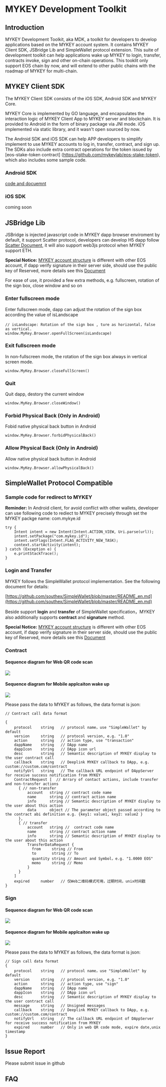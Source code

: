 # MYKEY Development Toolkit


## Introduction

MYKEY Development Toolkit, aka MDK, a toolkit for developers to develop applications based on the MYKEY account system. It contains MYKEY Client SDK, JSBridge Lib and SimpleWallet
protocol extension. This suite of development toolkit can help applications wake up MYKEY to login, transfer, contracts invoke, sign and other on-chain operations. This tooklit only support EOS chain by now, and will extend to other public chains with the roadmap of MYKEY for multi-chain.


## MYKEY Client SDK

The MYKEY Client SDK consists of the iOS SDK, Android SDK and MYKEY Core.

MYKEY Core is implemented by GO language, and encapsulates the interaction logic of MYKEY Client App to MYKEY server and blockchain. It is provided to Android in the form of binary package via JNI mode. iOS implemented via static library, and it wasn't open sourced by now.

The Android SDK and iOS SDK can help APP developers to simplify implement to use MYKEY accounts to log in, transfer, contract, and sign up.
The SDKs also include extra contract operations for the token issued by [eos-stake-token contract] (https://github.com/mykeylab/eos-stake-token), which also includes some sample code.


### Android SDK

[code and docuemnt](./MYKEY-ANDROID-SDK-EN.md)

### iOS SDK

coming soon

## JSBridge Lib

JSBridge is injected javascript code in MYKEY dapp browser enviroment by default, it support Scatter protocol, developers can develop H5 dapp follow [Scatter Document](https://get-scatter.com/docs/api-reference), it will also support web3js protocol when MYKEY support ETH.


**Special Notice:** [MYKEY account structure](https://github.com/mykeylab/Documentation/blob/master/English/MYKEY%20on%20EOSIO.md#mykey-account-structure) is different with other EOS account, if dapp verify signature in their server side, should use the public key of Reserved, more details see this [Document](https://github.com/mykeylab/Documentation/blob/master/English/MYKEY%20on%20EOSIO.md#if-dapp-dependents-on-getarbitrarysignature-or-other-server-side-authentication)


For ease of use, it provided a few extra methods, e.g. fullscreen, rotation of the sign box, close window and so on

### Enter fullscreen mode

Enter fullscreen mode, dapp can adjust the rotation of the sign box according the value of isLandscape
```
// isLandscape: Rotation of the sign box , ture as horizontal，false as vertical.
window.MyKey.Browser.openFullScreen(isLandscape)
```

### Exit fullscreen mode

In non-fullscreen mode, the rotation of the sign box always in vertical screen mode.
```
window.MyKey.Browser.closeFullScreen()
```

### Quit

Quit dapp, destory the current window
```
window.MyKey.Browser.closeWindow()
```

### Forbid Physical Back (Only in Android)

Fobid native physical back button in Android

```
window.MyKey.Browser.forbidPhysicalBack()
```

### Allow Physical Back (Only in Android)

Allow native physical back button in Android

```
window.MyKey.Browser.allowPhysicalBack()
```


## SimpleWallet Protocol Compatible

### Sample code for redirect to MYKEY

**Reminder:** In Android client, for avoid conflict with other wallets, developer can use following code to rediect to MYKEY precisely through set the MYKEY packge name: com.mykye.id

```
try {
    Intent intent = new Intent(Intent.ACTION_VIEW, Uri.parse(url));
    intent.setPackage("com.mykey.id");
    intent.setFlags(Intent.FLAG_ACTIVITY_NEW_TASK);
    context.startActivity(intent);
} catch (Exception e) {
    e.printStackTrace();
}
```

### Login and Transfer

MYKEY follows the SimpleWallet protocol implementation. See the following document for details:

[https://github.com/southex/SimpleWallet/blob/master/README_en.md](https://github.com/southex/SimpleWallet/blob/master/README_en.md)

Beside support **login** and **transfer** of SimpleWallet specification，MYKEY also additionally supports **contract** and **signature** method.

**Special Notice:** [MYKEY account structure](https://github.com/mykeylab/Documentation/blob/master/English/MYKEY%20on%20EOSIO.md#mykey-account-structure) is different with other EOS account, if dapp verify signature in their server side, should use the public key of Reserved, more details see this [Document](https://github.com/mykeylab/Documentation/blob/master/English/MYKEY%20on%20EOSIO.md#if-dapp-dependents-on-getarbitrarysignature-or-other-server-side-authentication)

### Contract

#### Sequence diagram for Web QR code scan
![](./image/SimpleWalletWebContract.jpg)


#### Sequence diagram for Mobile applcaiton wake up
![](./image/SimpleWalletDAppContract.jpg)

Please pass the data to MYKEY as follows, the data format is json:

```
// Contract call data format

{
    protocol    string   // protocol name，use "SimpleWallet" by default
    version     string   // protocol version, e.g. "1.0"
    action      string   // action type, use "transaction"
    dappName    string   // DApp name
    dappIcon    string   // DApp icon url
    desc        string   // Semantic description of MYKEY display to the user contract call
    callback    string   // Deeplink MYKEY callback to DApp, e.g. custom://custom.com/contract
    notifyUrl   string   // The callback URL endpoint of DAppServer for receive success notification from MYKEY
    ContractRequest [  // Arrary of contact actions, include transfer and non-transfer actions
      { // non-transfer
    	  account   string // contract code name
    	  name      string // contract action name
    	  info      string // Semantic description of MYKEY display to the user about this action
    	  data      object // The parameter object passed according to the contract abi definition e.g. {key1: value1, key2: value2 }
      },
      { // transfer
    	  account   string //  contract code name
    	  name      string // contract action name
    	  info      string // Semantic description of MYKEY display to the user about this action
    	  TransferDataRequest {
    	    from     string // From
    	    to       string // To
    	    quantity string // Amount and Symbol，e.g. "1.0000 EOS"
    	    memo     string // Memo
    	  }
      }
    ]
    expired	    number   // 仅Web二维码模式可用，过期时间，unix时间戳
}
```



### Sign

#### Sequence diagram for Web QR code scan
![](./image/SimpleWalletWebSign.jpg)

#### Sequence diagram for Mobile applcaiton wake up
![](./image/SimpleWalletDAppSign.jpg)

Please pass the data to MYKEY as follows, the data format is json:

```
// Sign call data format
{
    protocol    string   // protocol name，use "SimpleWallet" by default
    version     string   // protocol version, e.g. "1.0"
    action      string   // action type, use "sign"
    dappName    string   // DApp name
    dappIcon    string   // DApp icon url
    desc        string   // Semantic description of MYKEY display to the user contract call
    message     string   // Unsigned messages
    callback    string   // Deeplink MYKEY callback to DApp, e.g. custom://custom.com/contract
    notifyUrl   string   // The callback URL endpoint of DAppServer for receive success notification from MYKEY
    expired     number   // Only in web QR code mode, expire date,unix timestamp
}
```


## Issue Report

Please submit issue in github

## FAQ
